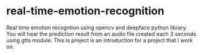 # real-time-emotion-recognition

Real time emotion recogntion using opencv and deepface python library. You will hear the prediction result
from an audio file created each 3 seconds using gtts module. This is project is an introduction for
a project that I work on.

